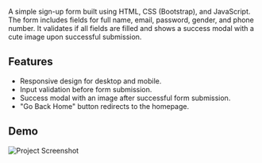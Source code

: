 A simple sign-up form built using HTML, CSS (Bootstrap), and JavaScript. 
The form includes fields for full name, email, password, gender, and phone number.
It validates if all fields are filled and shows a success modal with a cute image upon successful submission.

## Features
- Responsive design for desktop and mobile.
- Input validation before form submission.
- Success modal with an image after successful form submission.
- "Go Back Home" button redirects to the homepage.

## Demo
![Project Screenshot](images/screenshot.png)
